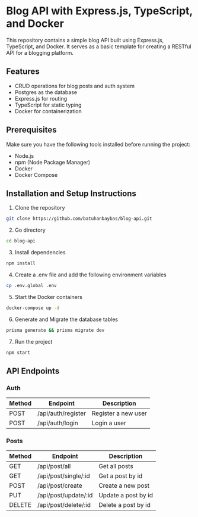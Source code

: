 # Blog API with Express.js, TypeScript, and Docker

This repository contains a simple blog API built using Express.js, TypeScript, and Docker. It serves as a basic template for creating a RESTful API for a blogging platform.

## Features

- CRUD operations for blog posts and auth system
- Postgres as the database
- Express.js for routing
- TypeScript for static typing
- Docker for containerization

## Prerequisites

Make sure you have the following tools installed before running the project:

- Node.js
- npm (Node Package Manager)
- Docker
- Docker Compose

## Installation and Setup Instructions

1. Clone the repository

```bash
git clone https://github.com/batuhanbaybas/blog-api.git
```

2. Go directory

```bash
cd blog-api
```

3. Install dependencies

```bash
npm install
```

4. Create a .env file and add the following environment variables

```bash
cp .env.global .env
```

5. Start the Docker containers

```bash
docker-compose up -d
```

6. Generate and Migrate the database tables

```bash
prisma generate && prisma migrate dev 
```

7. Run the project

```bash
npm start
```

## API Endpoints

### Auth

| Method | Endpoint | Description |
| --- | --- | --- |
| POST | /api/auth/register | Register a new user |
| POST | /api/auth/login | Login a user |

### Posts

| Method | Endpoint | Description |
| --- | --- | --- |
| GET | /api/post/all | Get all posts |
| GET | /api/post/single/:id | Get a post by id |
| POST | /api/post/create | Create a new post |
| PUT | /api/post/update/:id | Update a post by id |
| DELETE | /api/post/delete/:id | Delete a post by id |
